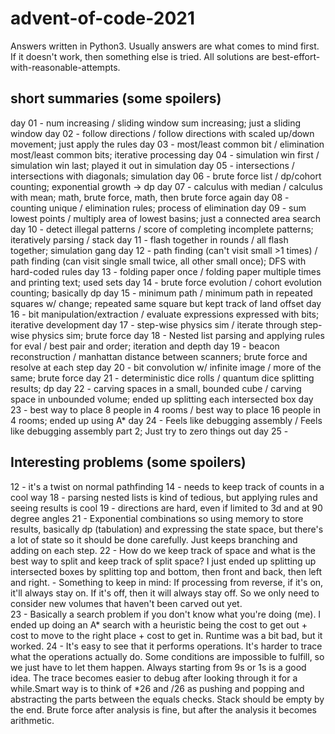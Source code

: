 # advent-of-code-2021

Answers written in Python3. Usually answers are what comes 
to mind first. If it doesn't work, then something else is tried.
All solutions are best-effort-with-reasonable-attempts.

## short summaries (some spoilers)
day 01 - num increasing / sliding window sum increasing; just a sliding window
day 02 - follow directions / follow directions with scaled up/down movement; just apply the rules
day 03 - most/least common bit / elimination most/least common bits; iterative processing
day 04 - simulation win first / simulation win last; played it out in simulation
day 05 - intersections / intersections with diagonals; simulation
day 06 - brute force list / dp/cohort counting; exponential growth -> dp
day 07 - calculus with median / calculus with mean; math, brute force, math, then brute force again
day 08 - counting unique / elimination rules; process of elimination 
day 09 - sum lowest points / multiply area of lowest basins; just a connected area search
day 10 - detect illegal patterns / score of completing incomplete patterns; iteratively parsing / stack
day 11 - flash together in rounds / all flash together; simulation gang
day 12 - path finding (can't visit small >1 times) / path finding (can visit single small twice, all other small once); DFS with hard-coded rules
day 13 - folding paper once / folding paper multiple times and printing text; used sets
day 14 - brute force evolution / cohort evolution counting; basically dp
day 15 - minimum path / minimum path in repeated squares w/ change; repeated same square but kept track of land offset
day 16 - bit manipulation/extraction / evaluate expressions expressed with bits; iterative development
day 17 - step-wise physics sim / iterate through step-wise physics sim; brute force
day 18 - Nested list parsing and applying rules for eval / best pair and order; iteration and depth
day 19 - beacon reconstruction / manhattan distance between scanners; brute force and resolve at each step
day 20 - bit convolution w/ infinite image / more of the same; brute force
day 21 - deterministic dice rolls / quantum dice splitting results; dp
day 22 - carving spaces in a small, bounded cube / carving space in unbounded volume; ended up splitting each intersected box
day 23 - best way to place 8 people in 4 rooms / best way to place 16 people in 4 rooms; ended up using A*
day 24 - Feels like debugging assembly / Feels like debugging assembly part 2; Just try to zero things out
day 25 - 


## Interesting problems (some spoilers)
12 - it's a twist on normal pathfinding
14 - needs to keep track of counts in a cool way
18 - parsing nested lists is kind of tedious, but applying rules and seeing results is cool
19 - directions are hard, even if limited to 3d and at 90 degree angles
21 - Exponential combinations so using memory to store results, basically dp (tabulation) and expressing the state space, but there's a lot of state so it should be done carefully. Just keeps branching and adding on each step. 
22 - How do we keep track of space and what is the best way to split and keep track of split space? I just ended up splitting up intersected boxes by splitting top and bottom, then front and back, then left and right. - Something to keep in mind: If processing from reverse, if it's on, it'll always stay on. If it's off, then it will always stay off. So we only need to consider new volumes that haven't been carved out yet.  
23 - Basically a search problem if you don't know what you're doing (me). I ended up doing an A* search with a heuristic being the cost to get out + cost to move to the right place + cost to get in. Runtime was a bit bad, but it worked.
24 - It's easy to see that it performs operations. It's harder to trace what the operations actually do. Some conditions are impossible to fulfill, so we just have to let them happen. Always starting from 9s or 1s is a good idea. The trace becomes easier to debug after looking through it for a while.Smart way is to think of \*26 and /26 as pushing and popping and abstracting the parts between the equals checks. Stack should be empty by the end. Brute force after analysis is fine, but after the analysis it becomes arithmetic. 